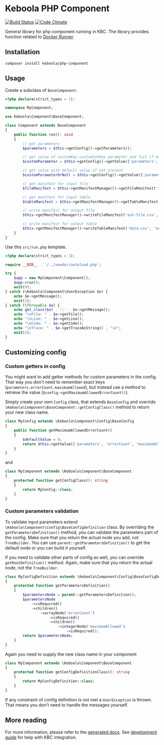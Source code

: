 # Keboola PHP Component

[![Build Status](https://travis-ci.org/keboola/php-component.svg?branch=master)](https://travis-ci.org/keboola/php-component)
[![Code Climate](https://codeclimate.com/github/keboola/php-component/badges/gpa.svg)](https://codeclimate.com/github/keboola/php-component)

General library for php component running in KBC. The library provides function related to [Docker Runner](https://github.com/keboola/docker-bundle).

## Installation

```
composer install keboola/php-component
```

## Usage

Create a subclass of `BaseComponent`. 

```php
<?php declare(strict_types = 1);

namespace MyComponent;

use Keboola\Component\BaseComponent;

class Component extends BaseComponent
{
    public function run(): void
    {
        // get parameters
        $parameters = $this->getConfig()->getParameters();

        // get value of customKey.customSubkey parameter and fail if missing
        $customParameter = $this->getConfig()->getValue(['parameters', 'customKey', 'customSubkey']);

        // get value with default value if not present
        $customParameterOrNull = $this->getConfig()->getValue(['parameters', 'customKey'], 'someDefaultValue');

        // get manifest for input file
        $fileManifest = $this->getManifestManager()->getFileManifest('input-file.csv');

        // get manifest for input table
        $tableManifest = $this->getManifestManager()->getTableManifest('in.tableName');

        // write manifest for output file
        $this->getManifestManager()->writeFileManifest('out-file.csv', ['tag1', 'tag2']);

        // write manifest for output table
        $this->getManifestManager()->writeTableManifest('data.csv', 'out.report', ['id']);
    }
}

```

Use this `src/run.php` template. 

```php
<?php declare(strict_types = 1);

require __DIR__ . '/../vendor/autoload.php';

try {
    $app = new MyComponent\Component();
    $app->run();
    exit(0);
} catch (\Keboola\Component\UserException $e) {
    echo $e->getMessage();
    exit(1);
} catch (\Throwable $e) {
    echo get_class($e) . ':' . $e->getMessage();
    echo "\nFile: " . $e->getFile();
    echo "\nLine: " . $e->getLine();
    echo "\nCode: " . $e->getCode();
    echo "\nTrace: " . $e->getTraceAsString() . "\n";
    exit(2);
}
```

## Customizing config

### Custom getters in config

You might want to add getter methods for custom parameters in the config. That way you don't need to remember exact keys (`parameters.errorCount.maximumAllowed`), but instead use a method to retrieve the value (`$config->getMaximumAllowedErrorCount()`).

Simply create your own `Config` class, that extends `BaseConfig` and override `\Keboola\Component\BaseComponent::getConfigClass()` method to return your new class name. 

```php
class MyConfig extends \Keboola\Component\Config\BaseConfig 
{
    public function getMaximumAllowedErrorCount()
    {
        $defaultValue = 0;
        return $this->getValue(['parameters', 'errorCount', 'maximumAllowed'], $defaultValue);
    }
}
```
and
```php
class MyComponent extends \Keboola\Component\BaseComponent
{
    protected function getConfigClass(): string
    {
        return MyConfig::class;
    }
}
```

### Custom parameters validation

To validate input parameters extend `\Keboola\Component\Config\BaseConfigDefinition` class. By overriding the `getParametersDefinition()` method, you can validate the parameters part of the config. Make sure that you return the actual node you add, not `TreeBuilder`. You can use `parent::getParametersDefinition()` to get the default node or you can build it yourself. 

If you need to validate other parts of config as well, you can override `getRootDefinition()` method. Again, make sure that you return the actual node, not the `TreeBuilder`. 

```php
class MyConfigDefinition extends \Keboola\Component\Config\BaseConfigDefinition
{
    protected function getParametersDefinition()
    {
        $parametersNode = parent::getParametersDefinition();
        $parametersNode
            ->isRequired()
            ->children()
                ->arrayNode('errorCount')
                    ->isRequired()
                    ->children()
                        ->integerNode('maximumAllowed')
                            ->isRequired();
        return $parametersNode;
    }
}
```

Again you need to supply the new class name in your component

```php
class MyComponent extends \Keboola\Component\BaseComponent
{
    protected function getConfigDefinitionClass(): string
    {
        return MyConfigDefinition::class;
    }
}
```

If any constraint of config definition is not met a `UserException` is thrown. That means you don't need to handle the messages yourself. 

## More reading

For more information, please refer to the [generated docs](https://keboola.github.io/php-component/master/classes.html). See [development guide](https://developers.keboola.com/extend/component/tutorial/) for help with KBC integration.
